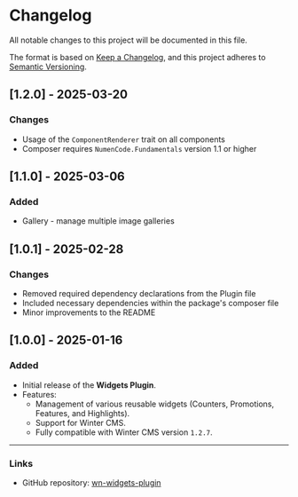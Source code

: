 # Changelog

All notable changes to this project will be documented in this file.

The format is based on [Keep a Changelog](https://keepachangelog.com/en/1.0.0/),
and this project adheres to [Semantic Versioning](https://semver.org/spec/v2.0.0.html).

## [1.2.0] - 2025-03-20
### Changes
- Usage of the `ComponentRenderer` trait on all components
- Composer requires `NumenCode.Fundamentals` version 1.1 or higher

## [1.1.0] - 2025-03-06
### Added
- Gallery - manage multiple image galleries

## [1.0.1] - 2025-02-28
### Changes
- Removed required dependency declarations from the Plugin file
- Included necessary dependencies within the package's composer file
- Minor improvements to the README

## [1.0.0] - 2025-01-16
### Added
- Initial release of the **Widgets Plugin**.
- Features:
  - Management of various reusable widgets (Counters, Promotions, Features, and Highlights).
  - Support for Winter CMS.
  - Fully compatible with Winter CMS version `1.2.7`.

---

### Links
- GitHub repository: [wn-widgets-plugin](https://github.com/numencode/wn-widgets-plugin)
